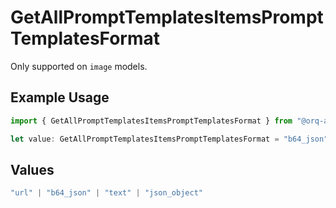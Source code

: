 # GetAllPromptTemplatesItemsPromptTemplatesFormat

Only supported on `image` models.

## Example Usage

```typescript
import { GetAllPromptTemplatesItemsPromptTemplatesFormat } from "@orq-ai/node/models/operations";

let value: GetAllPromptTemplatesItemsPromptTemplatesFormat = "b64_json";
```

## Values

```typescript
"url" | "b64_json" | "text" | "json_object"
```
